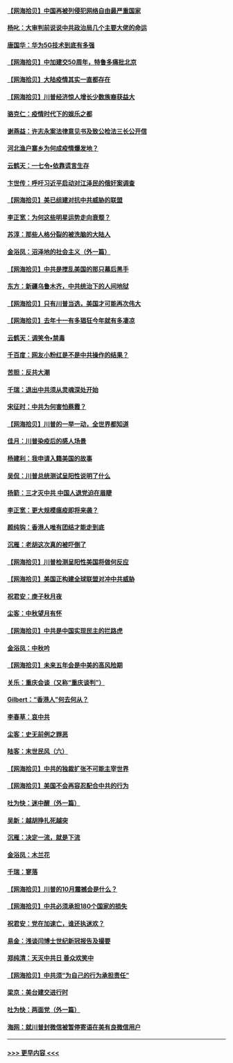 #### [【网海拾贝】中国再被列侵犯网络自由最严重国家](../pages/nsc993/n12479643.md?t=10170251) 
#### [杨叱：大审判前说说中共政治局几个主要大佬的命运](../pages/nsc993/n12477527.md?t=10170251) 
#### [唐国华：华为5G技术到底有多强](../pages/nsc993/n12477483.md?t=10170251) 
#### [【网海拾贝】中加建交50周年，特鲁多痛批北京](../pages/nsc993/n12476892.md?t=10170251) 
#### [【网海拾贝】大陆疫情其实一直都存在](../pages/nsc993/n12473948.md?t=10170251) 
#### [【网海拾贝】川普经济惊人增长少数族裔获益大](../pages/nsc993/n12471565.md?t=10170251) 
#### [骆克仁：疫情时代下的娱乐之都](../pages/nsc993/n12471312.md?t=10170251) 
#### [谢燕益：许志永案法律意见书及致公检法三长公开信](../pages/nsc993/n12470870.md?t=10170251) 
#### [河北渔户寨乡为何成疫情爆发地？](../pages/nsc993/n12464936.md?t=10170251) 
#### [云鹤天：一七令▪依靠谎言生存](../pages/nsc993/n12470034.md?t=10170251) 
#### [卞世传：呼吁习近平启动对江泽民的俄奸案调查](../pages/nsc993/n12469722.md?t=10170251) 
#### [【网海拾贝】美已组建对抗中共威胁的联盟](../pages/nsc993/n12469018.md?t=10170251) 
#### [李正宽：为何这些明星运势走向衰颓？](../pages/nsc993/n12468730.md?t=10170251) 
#### [苏淳：那些人格分裂的被洗脑的大陆人](../pages/nsc993/n12467858.md?t=10170251) 
#### [金浴凤：沼泽地的社会主义（外一篇）](../pages/nsc993/n12467792.md?t=10170251) 
#### [【网海拾贝】中共是搅乱美国的那只幕后黑手](../pages/nsc993/n12467700.md?t=10170251) 
#### [东方：新疆乌鲁木齐，中共统治下的人间地狱](../pages/nsc993/n12466075.md?t=10170251) 
#### [【网海拾贝】只有川普当选，美国才可能再次伟大](../pages/nsc993/n12466013.md?t=10170251) 
#### [【网海拾贝】去年十一有多猖狂今年就有多凄凉](../pages/nsc993/n12463649.md?t=10170251) 
#### [云鹤天：调笑令▪禁毒](../pages/nsc993/n12462975.md?t=10170251) 
#### [千百度：网友小粉红是不是中共操作的结果？](../pages/nsc993/n12461025.md?t=10170251) 
#### [苦胆：反共大潮](../pages/nsc993/n12459469.md?t=10170251) 
#### [千瑞：退出中共须从灵魂深处开始](../pages/nsc993/n12459437.md?t=10170251) 
#### [宋征时：中共为何害怕蔡霞？](../pages/nsc993/n12459097.md?t=10170251) 
#### [【网海拾贝】川普的一举一动，全世界都知道](../pages/nsc993/n12458825.md?t=10170251) 
#### [佳月：川普染疫后的感人场景](../pages/nsc993/n12456994.md?t=10170251) 
#### [杨建利：我申请入籍美国的故事](../pages/nsc993/n12455635.md?t=10170251) 
#### [吴侃：川普总统测试呈阳性说明了什么](../pages/nsc993/n12451869.md?t=10170251) 
#### [扬箭：三才灭中共 中国人退党迫在眉睫](../pages/nsc993/n12451842.md?t=10170251) 
#### [李正宽：更大规模瘟疫即将来袭？](../pages/nsc993/n12451455.md?t=10170251) 
#### [颜纯钩：香港人唯有团结才能走到底](../pages/nsc993/n12450870.md?t=10170251) 
#### [沉雁：老胡这次真的被吓倒了](../pages/nsc993/n12449796.md?t=10170251) 
#### [【网海拾贝】川普检测呈阳性美国将做何反应](../pages/nsc993/n12449042.md?t=10170251) 
#### [【网海拾贝】美国正构建全球联盟对冲中共威胁](../pages/nsc993/n12446580.md?t=10170251) 
#### [祝君安：庚子秋月夜](../pages/nsc993/n12445870.md?t=10170251) 
#### [尘客：中秋望月有怀](../pages/nsc993/n12444632.md?t=10170251) 
#### [【网海拾贝】中共是中国实现民主的拦路虎](../pages/nsc993/n12443573.md?t=10170251) 
#### [金浴凤：中秋吟](../pages/nsc993/n12441773.md?t=10170251) 
#### [【网海拾贝】未来五年会是中美的高风险期](../pages/nsc993/n12440760.md?t=10170251) 
#### [关乐：重庆会谈（又称“重庆谈判”）](../pages/nsc993/n12437525.md?t=10170251) 
#### [Gilbert：“香港人”何去何从？](../pages/nsc993/n12435894.md?t=10170251) 
#### [李春草：哀中共](../pages/nsc993/n12435874.md?t=10170251) 
#### [尘客：史无前例之罪恶](../pages/nsc993/n12435762.md?t=10170251) 
#### [陆客：末世民风（六）](../pages/nsc993/n12435354.md?t=10170251) 
#### [【网海拾贝】中共的独裁扩张不可能主宰世界](../pages/nsc993/n12435151.md?t=10170251) 
#### [【网海拾贝】美国不会再容忍配合中共的行为](../pages/nsc993/n12433808.md?t=10170251) 
#### [吐为快：迷中醒（外一篇）](../pages/nsc993/n12433585.md?t=10170251) 
#### [吴新：越胡挣扎死越突](../pages/nsc993/n12433562.md?t=10170251) 
#### [沉雁：决定一流，就是下流](../pages/nsc993/n12432128.md?t=10170251) 
#### [金浴凤：木兰花](../pages/nsc993/n12432124.md?t=10170251) 
#### [千瑞：寥落](../pages/nsc993/n12432071.md?t=10170251) 
#### [【网海拾贝】川普的10月震撼会是什么？](../pages/nsc993/n12431624.md?t=10170251) 
#### [【网海拾贝】中共必须承担180个国家的损失](../pages/nsc993/n12428893.md?t=10170251) 
#### [祝君安：党在加速亡，谁还执迷欢？](../pages/nsc993/n12428652.md?t=10170251) 
#### [易金：浅谈闫博士世纪新冠报告及撮要](../pages/nsc993/n12426822.md?t=10170251) 
#### [郑纯清：天灭中共日 善众欢笑中](../pages/nsc993/n12426784.md?t=10170251) 
#### [【网海拾贝】中共须“为自己的行为承担责任”](../pages/nsc993/n12426067.md?t=10170251) 
#### [梁京：美台建交进行时](../pages/nsc993/n12424066.md?t=10170251) 
#### [吐为快：两面党（外一篇）](../pages/nsc993/n12424043.md?t=10170251) 
#### [海网：就川普封微信被暂停寄语在美有良微信用户](../pages/nsc993/n12424021.md?t=10170251) 

----
#### [ >>> 更早内容 <<< ](../indexes/nsc993-earlier.md)
